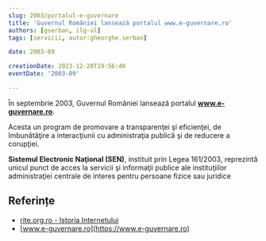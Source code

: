 ```yaml
---
slug: 2003/portalul-e-guvernare
title: 'Guvernul României lansează portalul www.e-guvernare.ro'
authors: [gserban, ilg-ul]
tags: [servicii, autor:gheorghe.serban]

date: 2003-09

creationDate: 2023-12-20T19:56:40
eventDate: '2003-09'

---
```


În septembrie 2003, Guvernul României lansează portalul
**www.e-guvernare.ro**.

<!-- truncate -->

Acesta un program de promovare a transparenţei şi eficienţei,
de îmbunătăţire a interacţiunii cu administraţia publică şi de
reducere a corupţiei.

**Sistemul Electronic Naţional (SEN)**, instituit prin Legea 161/2003,
reprezintă unicul punct de acces la servicii şi informaţii publice
ale instituţiilor administraţiei centrale de interes pentru persoane
fizice sau juridice

## Referințe

- [rite.org.ro - Istoria Internetului](https://rite.org.ro/istoria-internetului/)
- [www.e-guvernare.ro](https://www.e-guvernare.ro)
